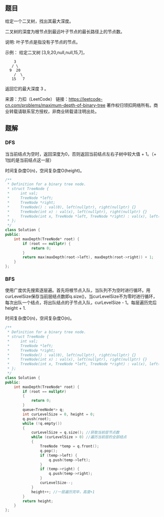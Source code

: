 ## 题目

给定一个二叉树，找出其最大深度。

二叉树的深度为根节点到最远叶子节点的最长路径上的节点数。

说明: 叶子节点是指没有子节点的节点。

示例：
给定二叉树 [3,9,20,null,null,15,7]，

```
 	3
   / \
  9  20
    /  \
   15   7
```

返回它的最大深度 3 。

来源：力扣（LeetCode）
链接：https://leetcode-cn.com/problems/maximum-depth-of-binary-tree
著作权归领扣网络所有。商业转载请联系官方授权，非商业转载请注明出处。

## 题解

### DFS

当当前结点为空时，返回深度为0，否则返回当前结点左右子树中较大值 + 1。（+ 1加的是当前结点这一层）

时间复杂度O(n)，空间复杂度O(height)。

```c++
/**
 * Definition for a binary tree node.
 * struct TreeNode {
 *     int val;
 *     TreeNode *left;
 *     TreeNode *right;
 *     TreeNode() : val(0), left(nullptr), right(nullptr) {}
 *     TreeNode(int x) : val(x), left(nullptr), right(nullptr) {}
 *     TreeNode(int x, TreeNode *left, TreeNode *right) : val(x), left(left), right(right) {}
 * };
 */
class Solution {
public:
    int maxDepth(TreeNode* root) {
        if (root == nullptr) {
            return 0;
        }
        return max(maxDepth(root->left), maxDepth(root->right)) + 1;
    }
};
```

### BFS

使用广度优先搜索逐层遍。首先将根节点入队，当队列不为空时进行循环。用curLevelSize保存当前层结点数即q.size()，当curLevelSize不为零时进行循环，每次出队一个结点，将出队结点的子节点入队，curLevelSize - 1。每层遍历完后height + 1.

时间复杂度O(n)，空间复杂度O(n)。

```c++
/**
 * Definition for a binary tree node.
 * struct TreeNode {
 *     int val;
 *     TreeNode *left;
 *     TreeNode *right;
 *     TreeNode() : val(0), left(nullptr), right(nullptr) {}
 *     TreeNode(int x) : val(x), left(nullptr), right(nullptr) {}
 *     TreeNode(int x, TreeNode *left, TreeNode *right) : val(x), left(left), right(right) {}
 * };
 */
class Solution {
public:
    int maxDepth(TreeNode* root) {
        if (root == nullptr)
        {
            return 0;
        }
        queue<TreeNode*> q;
        int curLevelSize = 0, height = 0;
        q.push(root);
        while (!q.empty())
        {
            curLevelSize = q.size(); //获取当前层节点数
            while (curLevelSize > 0) //遍历当前层的全部结点
            {
                TreeNode *temp = q.front();
                q.pop();
                if (temp->left) {
                    q.push(temp->left);
                }
                if (temp->right) {
                    q.push(temp->right);
                }
                curLevelSize--;
            }
            height++; //一层遍历完毕，高度+1
        }
        return height;
    }
};
```

